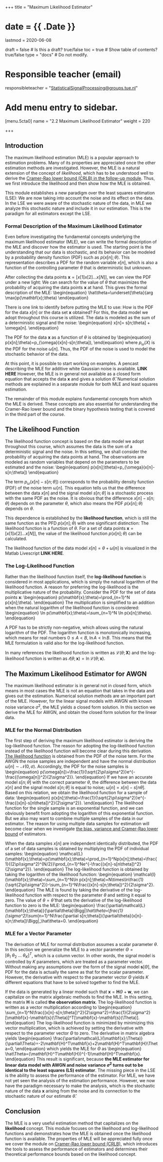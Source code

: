 +++
title = "Maximum Likelihood Estimator"

# date = {{ .Date }}
lastmod = 2020-06-08

draft = false  # Is this a draft? true/false
toc = true  # Show table of contents? true/false
type = "docs"  # Do not modify.

# Responsible teacher (email)
responsibleteacher = "StatisticalSignalProcessing@groups.tue.nl"

# Add menu entry to sidebar.
[menu.5cta0]
name = "2.2 Maximum Likelihood Estimator"
weight = 220


+++

## Introduction

The maximum likelihood estimation (MLE) is a popular approach to estimation problems. Many of its properties are appreciated once the other estimation methods are investigated. However, the MLE is a natural extension of the concept of <i>likelihood</i>, which has to be understood well to derive the <a href="../estimation_CRLB">Cramer-Rao lower bound (CRLB) in the follow-up module</a>. Thus, we first introduce the likelihood and then show how the MLE is obtained.

This module establishes a new paradigm over the least squares estimation (LSE): We are now taking into account the noise and its effect on the data. In the LSE we were aware of the stochastic nature of the data, in MLE we analyze this stochastic nature and include it in our estimation. This is the paradigm for all estimators except the LSE.

### Formal Description of the Maximum Likelihood Estimator

Even before investigating the fundamental concepts underlying the maximum likelihood estimator (MLE), we can write the formal description of the MLE and discover how the estimator is used. The starting point is the understanding that our data is stochastic, and its behavior can be modeled by a probability density function (PDF) such as $p(x[n];\theta)$. This representation describes a PDF for the random variable $x[n]$, which is also a function of the controlling parameter $\theta$ that is deterministic but unknown.

After collecting the data points $\mathbf{x}=[x[1] x[2] ... x[N]]$, we can view the PDF under a new light: We can search for the value of $\theta$ that maximizes the probability of acquiring the data points $\mathbf{x}$ at hand. This gives the formal description of the MLE:
\begin{equation}
\hat\theta=\underset{\theta}{arg \max}p(\mathbf{x};\theta)
\end{equation}

There is one link to identify before putting the MLE to use: How is the PDF for the data $x[n]$ or the data set $\mathbf{x}$ obtained? For this, the data model we adopt throughout this course is utilized. The data is modeled as the sum of a deterministic signal and the noise:
\begin{equation}
x[n]= s[n;\theta] + \omega[n].
\end{equation}

The PDF for the data $\mathbf{x}$ as a function of $\theta$ is obtained by
\begin{equation}
p(x[n];\theta)=p_{\omega}(x[n]-s[n;\theta]),
\end{equation}
where $p_\omega(X)$ is the PDF for the noise $\omega[n]$. Thus, the PDF of the noise is used to model the stochastic behavior of the data.

At this point, it is possible to start working on examples. A pencast describing the MLE for additive white Gaussian noise is available. **LINK HERE** However, the MLE is in general not available as a closed form equation that accepts the data $\mathbf{x}$ and gives a solution $\hat\theta$. Numerical solution methods are explained in a separate module for both MLE and least squares estimation.

The remainder of this module explains fundamental concepts from which the MLE is derived. These concepts are also essential for understanding the Cramer-Rao lower bound and the binary hypothesis testing that is covered in the third part of the course.

## The Likelihood Function

The likelihood function concept is based on the data model we adopt throughout this course, which assumes the data is the sum of a deterministic signal and the noise. In this setting, we shall consider the probability of acquiring the data points at hand. The observations are modeled as random variables that depend on the parameters to be estimated and the noise:
\begin{equation}
p(x[n];\theta)=p_{\omega}(x[n]-s[n;\theta])
\end{equation}

The term $p_\omega(x[n]-s[n;\theta])$ corresponds to the probability density function (PDF) of the noise term $\omega[n]$. This equation tells us that the difference between the data $x[n]$ and the signal model $s[n;\theta]$ is a stochastic process with the same PDF as the noise. It is obvious that the difference $x[n]-s[n;\theta]$ depends on the parameter $\theta$, which also means the PDF $p(x[n];\theta)$ depends on $\theta$.

This dependence is established by the **likelihood function**, which is still the same function as the PFD $p(x[n];\theta)$ with one significant distinction: The likelihood function is a function of $\theta$. For a set of data points $\mathbf{x}=[x[1] x[2] ... x[N]]$, the value of the likelihood function $p(x[n];\theta)$ can be calculated.

The likelihood function of the data model $x[n]=\theta+\omega[n]$ is visualized in the Matlab Livescript **LINK HERE**.

### The Log-Likelihood Function

Rather than the likelihood function itself, the **log-likelihood function** is considered in most applications, which is simply the natural logarithm of the likelihood function. A reason for preferring the log-likelihood is the multiplicative nature of the probability. Consider the PDF for the set of data points $\mathbf{x}$:
\begin{equation}
p(\mathbf{x};\theta)=\prod_{n=1}^N p(x[n];\theta).
\end{equation}
The multiplication is simplified to an addition when the natural logarithm of the likelihood function is considered:
\begin{equation}
\ln p(\mathbf{x};\theta)=\sum_{n=1}^N \ln p(x[n];\theta).
\end{equation}

A PDF has to be strictly non-negative, which allows using the natural logarithm of the PDF. The logarithm function is monotonically increasing, which means for real numbers $0\leq A < B$, $\ln A < \ln B$. This means that the MLE formulation is valid also for the log-likelihood function.

In many references the likelihood function is written as $\mathcal{L}(\theta;\mathbf{X})$ and the log-likelihood function is written as $\mathcal{l}(\theta;\mathbf{x})=\ln \mathcal{L}(\theta;\mathbf{x})$.

## The Maximum Likelihood Estimator for AWGN

The maximum likelihood estimator is in general not in closed form, which means in most cases the MLE is not an equation that takes in the data and gives out the estimation. Numerical solution methods are an important part of the MLE. However, for the linear signal models with AWGN with known noise variance $\sigma^2$, the MLE yields a closed form solution. In this section we derive the MLE for AWGN, and obtain the closed form solution for the linear data.

### MLE for the Normal Distribution

The first step of deriving the maximum likelihood estimator is deriving the log-likelihood function. The reason for adopting the log-likelihood function instead of the likelihood function will become clear during this derivation. <a href="../estimation_maximumlikelihood/#the-likelihood-function">The likelihood function</a> is obtained from the PDF of the noise term. For the AWGN the noise samples are independent and have the normal distribution $\omega[n]\sim\mathcal{N}(0,\sigma)$. Accordingly, the PDF for the noise samples is
\begin{equation}
p(\omega[n])=\frac{1}{\sqrt{2\pi\sigma^2}}e^{-\frac{(\omega[n])^2}{2\sigma^2}}.
\end{equation}
If we have an accurate model $s[n;\theta]$ with the correct parameter $\theta$, the difference between the data $x[n]$ and the signal model $s[n;\theta]$ is equal to noise; $\omega[n]=x[n]-s[n\theta]$. Based on this relation, we obtain the likelihood function for a sample of data:
\begin{equation}
p(x[n];\theta)=\frac{1}{\sqrt{2\pi\sigma^2}}e^{-\frac{(x[n]-s[n\theta])^2}{2\sigma^2}}.
\end{equation}
The likelihood function for the single sample is an exponential function, and we can obviously benefit from adopting the logarithm of this exponential function. But we also may want to combine multiple samples of the data in our estimator. The reason for using multiple data samples for estimation will become clear when we investigate <a href="../estimation_crlb">the bias, variance and Cramer-Rao lower bound</a> of estimators.

When the data samples $x[n]$ are independent identically distributed, the PDF of a set of data samples is obtained by multiplying the PDF of individual samples:
\begin{equation}
\mathcal{L}(\mathbf{x};\theta)=p(\mathbf{x};\theta)=\prod_{n=1}^Np(x[n];\theta)=\frac{1}{(2\pi\sigma^2)^{N/2}}\prod_{n=1}^Ne^{-\frac{(x[n]-s[n\theta])^2}{2\sigma^2}}.
\end{equation}
The log-likelihood function is obtained by taking the logarithm of the likelihood function:
\begin{equation}
\mathcal{l}(\mathbf{x};\theta)=\sum_{n=1}^N\ln p(x[n];\theta)=N\times\ln\frac{1}{\sqrt{2\pi\sigma^2}}-\sum_{n=1}^N\frac{(x[n]-s[n;\theta])^2}{2\sigma^2}.
\end{equation}
The MLE is found by taking the derivative of the log-likelihood function with respect to the parameter $\theta$ and setting it equal to zero. The value of $\theta=\hat\theta$ that sets the derivative of the log-likelihood function to zero is the MLE:
\begin{equation}
\frac{\partial\mathcal{L}(\mathbf{x};\theta)}{\partial\theta}\Bigg|_\hat\theta=\frac{1}{\sigma^2}\sum_{n=1}^N\frac{\partial s[n;\theta]}{\partial\theta}(x[n]-s[n;\theta])\Bigg|_\hat\theta=0.
\end{equation}

### MLE for a Vector Parameter

The derivation of MLE for normal distribution assumes a scalar parameter $\theta$. In this section we generalize the MLE to a vector parameter $\Theta=[\theta_1~ \theta_2~ ...~ \theta_K]^T$, which is a column vector. In other words, the signal model is controlled by $K$ parameters, which are treated as a parameter vector. Without making any assumptions over the form of the signal model $\mathbf{s}[\Theta]$, the PDF for the data is actually the same as that for the scalar parameter. However, the derivative with respect to the parameter vector $\Theta$ yields $K$ different equations that have to be solved together to find the MLE.

If the data is generated by a linear model such that $\mathbf{x}=\mathbf{H}\Theta+\mathbf{w}$, we can capitalize on the matrix algebraic methods to find the MLE. In this setting, the matrix $\mathbf{H}$ is called **the observation matrix**. The log-likelihood function is written as a vector multiplication according to
\begin{equation}
\sum_{n=1}^N\frac{(x[n]-s[n;\theta])^2}{2\sigma^2}=\frac{1}{2\sigma^2}[\mathbf{x}-\mathbf{s}(\Theta)]^T[\mathbf{x}-\mathbf{s}(\Theta)].
\end{equation}
The log-likelihood function is minimized by minimizing this vector multiplication, which is achieved by setting the derivative with respect to the parameter vector $\Theta$ to zero. The derivative in matrix algebra yields
\begin{equation}
\frac{\partial\mathcal{L}(\mathbf{x};\Theta)}{\partial\Theta}=-2\mathbf{H}^T\mathbf{x}+2\mathbf{H}^T\mathbf{H}\Theta=0,
\end{equation}
which yields the MLE for $\Theta$ as
\begin{equation}
\hat\Theta=(\mathbf{H}^T\mathbf{H})^{-1}\mathbf{H}^T\mathbf{x}.
\end{equation}
This result is significant, because <b>the MLE estimator for linear data model with AWGN and noise variance $\sigma^2$ turns out to be identical to the least squares (LS) estimator</b>. The missing piece in the LSE is the ability to assess the performance of the estimator. For MLE, we have not yet seen the analysis of the estimation performance. However, we now have the paradigm necessary to make the analysis, which is the stochastic nature of the data $\mathbf{x}$ arising from the noise and its connection to the stochastic nature of our estimate $\hat\theta$. 

## Conclusion

The MLE is a very useful estimation method that capitalizes on the **likelihood** concept. This module focuses on the likelihood and log-likelihood functions and demonstrates how the MLE is obtained once the likelihood function is available. The properties of MLE will be appreciated fully once we cover the module on <a href="../estimation_CRLB">Cramer-Rao lower bound (CRLB)</a>, which introduces the tools to assess the performance of estimators and determines their theoretical performance bounds based on the likelihood concept.
